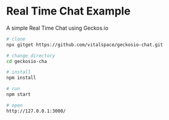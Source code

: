 # Real Time Chat Example

A simple Real Time Chat using Geckos.io

```bash
# clone
npx gitget https://github.com/vitalspace/geckosio-chat.git

# change directory
cd geckosio-cha

# install
npm install

# run
npm start

# open
http://127.0.0.1:3000/
```
